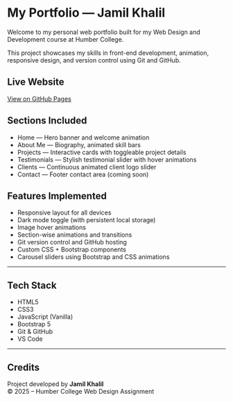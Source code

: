 # My Portfolio — Jamil Khalil

Welcome to my personal web portfolio built for my Web Design and Development course at Humber College.

This project showcases my skills in front-end development, animation, responsive design, and version control using Git and GitHub.



## Live Website

[View on GitHub Pages](https://jamil-bk.github.io/my-portfolio/)



## Sections Included

- Home — Hero banner and welcome animation  
- About Me — Biography, animated skill bars  
- Projects — Interactive cards with toggleable project details  
- Testimonials — Stylish testimonial slider with hover animations  
- Clients — Continuous animated client logo slider  
- Contact — Footer contact area (coming soon)



## Features Implemented

- Responsive layout for all devices
- Dark mode toggle (with persistent local storage)
- Image hover animations
- Section-wise animations and transitions
- Git version control and GitHub hosting
- Custom CSS + Bootstrap components
- Carousel sliders using Bootstrap and CSS animations

---

## Tech Stack

- HTML5  
- CSS3  
- JavaScript (Vanilla)  
- Bootstrap 5  
- Git & GitHub  
- VS Code

---

## Credits

Project developed by **Jamil Khalil**  
© 2025 – Humber College Web Design Assignment  
